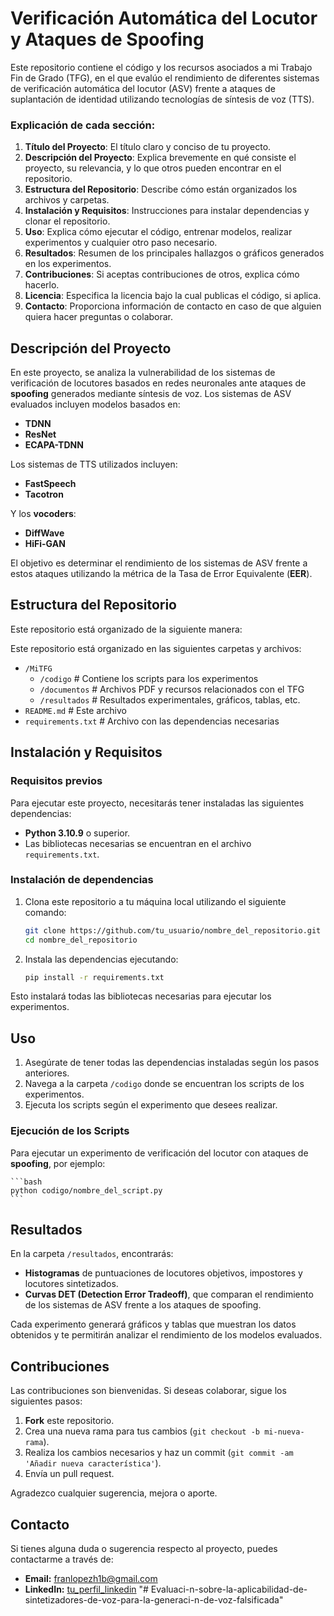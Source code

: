 # Verificación Automática del Locutor y Ataques de Spoofing

Este repositorio contiene el código y los recursos asociados a mi Trabajo Fin de Grado (TFG), en el que evalúo el rendimiento de diferentes sistemas de verificación automática del locutor (ASV) frente a ataques de suplantación de identidad utilizando tecnologías de síntesis de voz (TTS).

### Explicación de cada sección:

1. **Título del Proyecto**: El título claro y conciso de tu proyecto.
2. **Descripción del Proyecto**: Explica brevemente en qué consiste el proyecto, su relevancia, y lo que otros pueden encontrar en el repositorio.
3. **Estructura del Repositorio**: Describe cómo están organizados los archivos y carpetas.
4. **Instalación y Requisitos**: Instrucciones para instalar dependencias y clonar el repositorio.
5. **Uso**: Explica cómo ejecutar el código, entrenar modelos, realizar experimentos y cualquier otro paso necesario.
6. **Resultados**: Resumen de los principales hallazgos o gráficos generados en los experimentos.
7. **Contribuciones**: Si aceptas contribuciones de otros, explica cómo hacerlo.
8. **Licencia**: Especifica la licencia bajo la cual publicas el código, si aplica.
9. **Contacto**: Proporciona información de contacto en caso de que alguien quiera hacer preguntas o colaborar.

## Descripción del Proyecto

En este proyecto, se analiza la vulnerabilidad de los sistemas de verificación de locutores basados en redes neuronales ante ataques de **spoofing** generados mediante síntesis de voz. Los sistemas de ASV evaluados incluyen modelos basados en:
- **TDNN**
- **ResNet**
- **ECAPA-TDNN**

Los sistemas de TTS utilizados incluyen:
- **FastSpeech**
- **Tacotron**

Y los **vocoders**:
- **DiffWave**
- **HiFi-GAN**

El objetivo es determinar el rendimiento de los sistemas de ASV frente a estos ataques utilizando la métrica de la Tasa de Error Equivalente (**EER**).

## Estructura del Repositorio

Este repositorio está organizado de la siguiente manera:

Este repositorio está organizado en las siguientes carpetas y archivos:

- `/MiTFG`
  - `/codigo`        # Contiene los scripts para los experimentos
  - `/documentos`    # Archivos PDF y recursos relacionados con el TFG
  - `/resultados`    # Resultados experimentales, gráficos, tablas, etc.
- `README.md`        # Este archivo
- `requirements.txt` # Archivo con las dependencias necesarias

## Instalación y Requisitos

### Requisitos previos

Para ejecutar este proyecto, necesitarás tener instaladas las siguientes dependencias:

- **Python 3.10.9** o superior.
- Las bibliotecas necesarias se encuentran en el archivo `requirements.txt`.

### Instalación de dependencias

1. Clona este repositorio a tu máquina local utilizando el siguiente comando:

    ```bash
    git clone https://github.com/tu_usuario/nombre_del_repositorio.git
    cd nombre_del_repositorio
    ```

2. Instala las dependencias ejecutando:

    ```bash
    pip install -r requirements.txt
    ```

Esto instalará todas las bibliotecas necesarias para ejecutar los experimentos.

## Uso

1. Asegúrate de tener todas las dependencias instaladas según los pasos anteriores.
2. Navega a la carpeta `/codigo` donde se encuentran los scripts de los experimentos.
3. Ejecuta los scripts según el experimento que desees realizar.

### Ejecución de los Scripts

Para ejecutar un experimento de verificación del locutor con ataques de **spoofing**, por ejemplo:

	```bash
	python codigo/nombre_del_script.py
	```
## Resultados

En la carpeta `/resultados`, encontrarás:

- **Histogramas** de puntuaciones de locutores objetivos, impostores y locutores sintetizados.
- **Curvas DET (Detection Error Tradeoff)**, que comparan el rendimiento de los sistemas de ASV frente a los ataques de spoofing.

Cada experimento generará gráficos y tablas que muestran los datos obtenidos y te permitirán analizar el rendimiento de los modelos evaluados.

## Contribuciones

Las contribuciones son bienvenidas. Si deseas colaborar, sigue los siguientes pasos:

1. **Fork** este repositorio.
2. Crea una nueva rama para tus cambios (`git checkout -b mi-nueva-rama`).
3. Realiza los cambios necesarios y haz un commit (`git commit -am 'Añadir nueva característica'`).
4. Envía un pull request.

Agradezco cualquier sugerencia, mejora o aporte.

## Contacto

Si tienes alguna duda o sugerencia respecto al proyecto, puedes contactarme a través de:

- **Email:** franlopezh1b@gmail.com
- **LinkedIn:** [tu_perfil_linkedin](https://www.linkedin.com/in/tu_perfil)
"# Evaluaci-n-sobre-la-aplicabilidad-de-sintetizadores-de-voz-para-la-generaci-n-de-voz-falsificada" 
